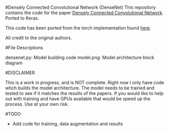 
#Densely Connected Convolutional Network (DenseNet)
This repository contains the code for the paper [Densely Connected Convolutional Network](http://arxiv.org/abs/1608.06993). Ported to Keras.

This code has been ported from the torch implementation found [here](https://github.com/liuzhuang13/DenseNet).

All credit to the original authors.

#File Descriptions

densenet.py: Model building code
model.png: Model architecture block diagram

#DISCLAIMER

This is a work in progress, and is NOT complete. Right now I only have code whch builds the model architecture. The model needs to be trained and tested to see if it matches the results of the papers. If you would like to help out with training and have GPUs available that would be speed up the process. Use at your own risk.

#TODO

 - Add code for training, data augmentation and results
